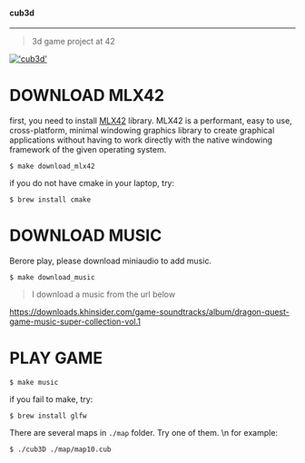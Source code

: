 #### cub3d
___
> 3d game project at 42

[!['cub3d'](https://tsfcm.jp/wp-content/uploads/2024/11/cub3d_42_halloween.gif)](https://youtu.be/zaKGzGfHjAQ)
# DOWNLOAD MLX42

first, you need to install [MLX42](https://github.com/codam-coding-college/MLX42) library.
MLX42 is a performant, easy to use, cross-platform, minimal windowing graphics library to create graphical applications without having to work directly with the native windowing framework of the given operating system.

```shell
$ make download_mlx42
```

if you do not have cmake in your laptop, try:

```shell
$ brew install cmake
```

# DOWNLOAD MUSIC

Berore play, please download miniaudio to add music.

```shell
$ make download_music
```

> I download a music from the url below

https://downloads.khinsider.com/game-soundtracks/album/dragon-quest-game-music-super-collection-vol.1


# PLAY GAME

```shell
$ make music
```

if you fail to make, try:

```shell
$ brew install glfw
```

There are several maps in `./map` folder. Try one of them. \n
for example:

```shell
$ ./cub3D ./map/map10.cub
```
